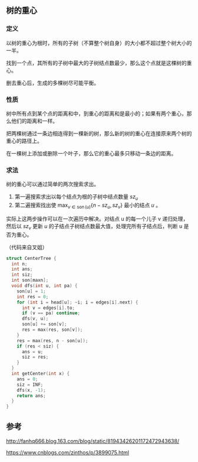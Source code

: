 ## 树的重心

### 定义

以树的重心为根时，所有的子树（不算整个树自身）的大小都不超过整个树大小的一半。

找到一个点，其所有的子树中最大的子树结点数最少，那么这个点就是这棵树的重心。

删去重心后，生成的多棵树尽可能平衡。

### 性质

树中所有点到某个点的距离和中，到重心的距离和是最小的；如果有两个重心，那么他们的距离和一样。

把两棵树通过一条边相连得到一棵新的树，那么新的树的重心在连接原来两个树的重心的路径上。

在一棵树上添加或删除一个叶子，那么它的重心最多只移动一条边的距离。

### 求法

树的重心可以通过简单的两次搜索求出。

1.  第一遍搜索求出以每个结点为根的子树中结点数量 $sz_{u}$ 
2.  第二遍搜索找出使 $\max_{v\in\operatorname{son}(u)}\{n-sz_{u},sz_{v}\}$ 最小的结点 $u$ 。

实际上这两步操作可以在一次遍历中解决。对结点 u 的每一个儿子 v 递归处理，然后以 $sz_{v}$ 更新 $u$ 的子结点子树结点数最大值，处理完所有子结点后，判断 u 是否为重心。

（代码来自叉姐）

```cpp
struct CenterTree {
  int n;
  int ans;
  int siz;
  int son[maxn];
  void dfs(int u, int pa) {
    son[u] = 1;
    int res = 0;
    for (int i = head[u]; ~i; i = edges[i].next) {
      int v = edges[i].to;
      if (v == pa) continue;
      dfs(v, u);
      son[u] += son[v];
      res = max(res, son[v]);
    }
    res = max(res, n - son[u]);
    if (res < siz) {
      ans = u;
      siz = res;
    }
  }
  int getCenter(int x) {
    ans = 0;
    siz = INF;
    dfs(x, -1);
    return ans;
  }
}
```

## 参考

<http://fanhq666.blog.163.com/blog/static/81943426201172472943638/>

<https://www.cnblogs.com/zinthos/p/3899075.html>
